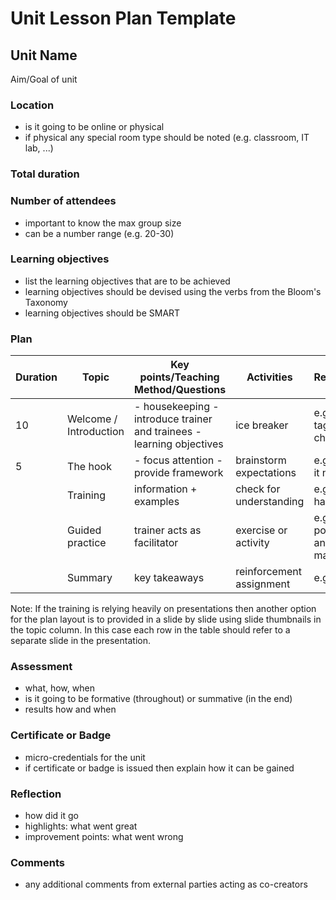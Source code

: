 [_metadata_:author]:- "Skills4EOSC T2.3"
[_metadata_:title]:- "FAIR Learning Unit Lesson Plan Template"
[_metadata_:tags]:- "FAIR-by-Design learning materials, FAIR learning objects, FAIR learning unit lesson plan template"

# Unit Lesson Plan Template

## Unit Name

Aim/Goal of unit

### Location
- is it going to be online or physical
- if physical any special room type should be noted (e.g. classroom, IT lab, ...)

### Total duration

### Number of attendees
- important to know the max group size
- can be a number range (e.g. 20-30)

### Learning objectives
- list the learning objectives that are to be achieved
- learning objectives should be devised using the verbs from the Bloom's Taxonomy
- learning objectives should be SMART

### Plan
| Duration | Topic                  | Key points/Teaching Method/Questions                                   | Activities               | Resources                  |
|----------|------------------------|------------------------------------------------------------------------|--------------------------|----------------------------|
| 10       | Welcome / Introduction | - housekeeping  - introduce trainer and trainees - learning objectives | ice breaker              | e.g. name tags, flip chart |
| 5        | The hook               | - focus attention - provide framework                                  | brainstorm expectations  | e.g. post-it notes         |
|          | Training               | information + examples                                                 | check for understanding  | e.g. pptx + handouts       |
|          | Guided practice        | trainer acts as facilitator                                            | exercise or activity    | e.g. posters and markers   |
|          | Summary                | key takeaways                                                          | reinforcement assignment | e.g. cards                 |

Note: If the training is relying heavily on presentations then another option for the plan layout is to provided in a slide by slide using slide thumbnails in the topic column. In this case each row in the table should refer to a separate slide in the presentation.


### Assessment
- what, how, when
- is it going to be formative (throughout) or summative (in the end)
- results how and when

### Certificate or Badge
- micro-credentials for the unit
- if certificate or badge is issued then explain how it can be gained

### Reflection
- how did it go
- highlights: what went great
- improvement points: what went wrong

### Comments
- any additional comments from external parties acting as co-creators